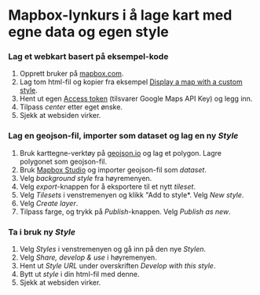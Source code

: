 # Mapbox-lynkurs i å lage kart med egne data og egen style

### Lag et webkart basert på eksempel-kode

1. Opprett bruker på [mapbox.com](https://www.mapbox.com/).
1. Lag tom html-fil og kopier fra eksempel [Display a map with a custom style](https://www.mapbox.com/mapbox-gl-js/example/custom-style-id/).
1. Hent ut egen [Access token](https://www.mapbox.com/studio/) (tilsvarer Google Maps API Key) og legg inn.
1. Tilpass *center* etter eget ønske.
1. Sjekk at websiden virker.

### Lag en geojson-fil, importer som dataset og lag en ny *Style*

1. Bruk karttegne-verktøy på [geojson.io](http://geojson.io/#map=8/60.0/10.0) og lag et polygon.  Lagre polygonet som geojson-fil.
1. Bruk [Mapbox Studio](https://www.mapbox.com/studio/) og importer geojson-fil som *dataset*.
1. Velg *background style* fra høyremenyen.
1. Velg *export*-knappen for å eksportere til et nytt *tileset*.
1. Velg *Tilesets* i venstremenyen og klikk "Add to style*. Velg *New style*.
1. Velg *Create layer*.
1. Tilpass farge, og trykk på *Publish*-knappen. Velg *Publish as new*.

### Ta i bruk ny *Style*

1. Velg *Styles* i venstremenyen og gå inn på den nye *Stylen*.
1. Velg *Share, develop & use* i høyremenyen.
1. Hent ut *Style URL* under overskriften *Develop with this style*.
1. Bytt ut *style* i din html-fil med denne.
1. Sjekk at websiden virker.


